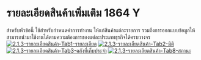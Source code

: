 # รายละเอียดสินค้าเพิ่มเติม  1864 Y

สำหรับหัวข้อนี้ ใช้สำหรับกำหนดค่าการทำงาน ให้แก่สินค้าแต่ละรายการ
รวมถึงการออกแบบข้อมูลให้สามารถนำมาใช้งานได้ตามความต้องการของแต่ละประเภทธุรกิจได้ครบวางจร
[![2.1.3-รายละเอียดสินค้า-Tab1-รายละเอียด](/images/2.1.3-รายละเอียดสินค้า-Tab1-รายละเอียด.jpg)](/images/2.1.3-รายละเอียดสินค้า-Tab1-รายละเอียด.jpg)
[![2.1.3-รายละเอียดสินค้า-Tab2-มิติ](/images/2.1.3-รายละเอียดสินค้า-Tab2-มิติ.jpg)](/images/2.1.3-รายละเอียดสินค้า-Tab2-มิติ.jpg)
[![2.1.3-รายละเอียดสินค้า-Tab3-คลังที่เก็บประจำ](/images/2.1.3-รายละเอียดสินค้า-Tab3-คลังที่เก็บประจำ.jpg)](/images/2.1.3-รายละเอียดสินค้า-Tab3-คลังที่เก็บประจำ.jpg)
[![2.1.3-รายละเอียดสินค้า-Tab8-สถานะ](/images/2.1.3-รายละเอียดสินค้า-Tab8-สถานะ.jpg)](/images/2.1.3-รายละเอียดสินค้า-Tab8-สถานะ.jpg)  


